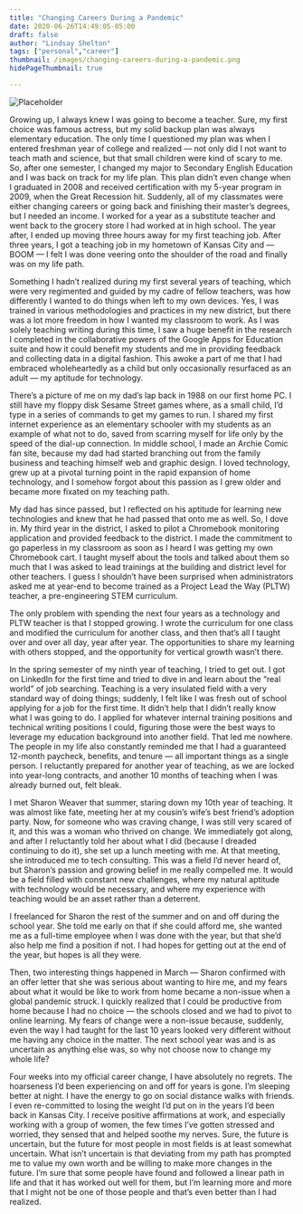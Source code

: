 ```yaml
---
title: "Changing Careers During a Pandemic"
date: 2020-06-26T14:49:05-05:00
draft: false
author: "Lindsay Shelton"
tags: ["personal","career"]
thumbnail: /images/changing-careers-during-a-pandemic.png
hidePageThumbnail: true

---
```


![Placeholder](/images/changing-careers-during-a-pandemic.png)

Growing up, I always knew I was going to become a teacher. Sure, my first choice was famous actress, but my solid backup plan was always elementary education. The only time I questioned my plan was when I entered freshman year of college and realized — not only did I not want to teach math and science, but that small children were kind of scary to me. So, after one semester, I changed my major to Secondary English Education and I was back on track for my life plan. This plan didn’t even change when I graduated in 2008 and received certification with my 5-year program in 2009, when the Great Recession hit. Suddenly, all of my classmates were either changing careers or going back and finishing their master’s degrees, but I needed an income. I worked for a year as a substitute teacher and went back to the grocery store I had worked at in high school. The year after, I ended up moving three hours away for my first teaching job. After three years, I got a teaching job in my hometown of Kansas City and — BOOM — I felt I was done veering onto the shoulder of the road and finally was on my life path.

Something I hadn’t realized during my first several years of teaching, which were very regimented and guided by my cadre of fellow teachers, was how differently I wanted to do things when left to my own devices. Yes, I was trained in various methodologies and practices in my new district, but there was a lot more freedom in how I wanted my classroom to work. As I was solely teaching writing during this time, I saw a huge benefit in the research I completed in the collaborative powers of the Google Apps for Education suite and how it could benefit my students and me in providing feedback and collecting data in a digital fashion. This awoke a part of me that I had embraced wholeheartedly as a child but only occasionally resurfaced as an adult — my aptitude for technology.

There’s a picture of me on my dad’s lap back in 1988 on our first home PC. I still have my floppy disk Sesame Street games where, as a small child, I’d type in a series of commands to get my games to run. I shared my first internet experience as an elementary schooler with my students as an example of what not to do, saved from scarring myself for life only by the speed of the dial-up connection. In middle school, I made an Archie Comic fan site, because my dad had started branching out from the family business and teaching himself web and graphic design. I loved technology, grew up at a pivotal turning point in the rapid expansion of home technology, and I somehow forgot about this passion as I grew older and became more fixated on my teaching path.

My dad has since passed, but I reflected on his aptitude for learning new technologies and knew that he had passed that onto me as well. So, I dove in. My third year in the district, I asked to pilot a Chromebook monitoring application and provided feedback to the district. I made the commitment to go paperless in my classroom as soon as I heard I was getting my own Chromebook cart. I taught myself about the tools and talked about them so much that I was asked to lead trainings at the building and district level for other teachers. I guess I shouldn’t have been surprised when administrators asked me at year-end to become trained as a Project Lead the Way (PLTW) teacher, a pre-engineering STEM curriculum.

The only problem with spending the next four years as a technology and PLTW teacher is that I stopped growing. I wrote the curriculum for one class and modified the curriculum for another class, and then that’s all I taught over and over all day, year after year. The opportunities to share my learning with others stopped, and the opportunity for vertical growth wasn’t there.

In the spring semester of my ninth year of teaching, I tried to get out. I got on LinkedIn for the first time and tried to dive in and learn about the “real world” of job searching. Teaching is a very insulated field with a very standard way of doing things; suddenly, I felt like I was fresh out of school applying for a job for the first time. It didn’t help that I didn’t really know what I was going to do. I applied for whatever internal training positions and technical writing positions I could, figuring those were the best ways to leverage my education background into another field. That led me nowhere. The people in my life also constantly reminded me that I had a guaranteed 12-month paycheck, benefits, and tenure — all important things as a single person. I reluctantly prepared for another year of teaching, as we are locked into year-long contracts, and another 10 months of teaching when I was already burned out, felt bleak.

I met Sharon Weaver that summer, staring down my 10th year of teaching. It was almost like fate, meeting her at my cousin’s wife’s best friend’s adoption party. Now, for someone who was craving change, I was still very scared of it, and this was a woman who thrived on change. We immediately got along, and after I reluctantly told her about what I did (because I dreaded continuing to do it), she set up a lunch meeting with me. At that meeting, she introduced me to tech consulting. This was a field I’d never heard of, but Sharon’s passion and growing belief in me really compelled me. It would be a field filled with constant new challenges, where my natural aptitude with technology would be necessary, and where my experience with teaching would be an asset rather than a deterrent.

I freelanced for Sharon the rest of the summer and on and off during the school year. She told me early on that if she could afford me, she wanted me as a full-time employee when I was done with the year, but that she’d also help me find a position if not. I had hopes for getting out at the end of the year, but hopes is all they were.

Then, two interesting things happened in March — Sharon confirmed with an offer letter that she was serious about wanting to hire me, and my fears about what it would be like to work from home became a non-issue when a global pandemic struck. I quickly realized that I could be productive from home because I had no choice — the schools closed and we had to pivot to online learning. My fears of change were a non-issue because, suddenly, even the way I had taught for the last 10 years looked very different without me having any choice in the matter. The next school year was and is as uncertain as anything else was, so why not choose now to change my whole life?

Four weeks into my official career change, I have absolutely no regrets. The hoarseness I’d been experiencing on and off for years is gone. I’m sleeping better at night. I have the energy to go on social distance walks with friends. I even re-committed to losing the weight I’d put on in the years I’d been back in Kansas City. I receive positive affirmations at work, and especially working with a group of women, the few times I’ve gotten stressed and worried, they sensed that and helped soothe my nerves. Sure, the future is uncertain, but the future for most people in most fields is at least somewhat uncertain. What isn’t uncertain is that deviating from my path has prompted me to value my own worth and be willing to make more changes in the future. I’m sure that some people have found and followed a linear path in life and that it has worked out well for them, but I’m learning more and more that I might not be one of those people and that’s even better than I had realized.

<!-- Google tag (gtag.js) -->
<script async src="https://www.googletagmanager.com/gtag/js?id=G-CN3PDT3T20"></script>
<script>
  window.dataLayer = window.dataLayer || [];
  function gtag(){dataLayer.push(arguments);}
  gtag('js', new Date());

  gtag('config', 'G-CN3PDT3T20');
</script>